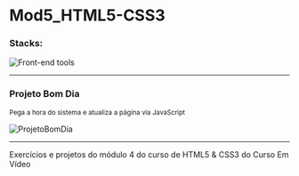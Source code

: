 # Mod5_HTML5-CSS3

### Stacks:<br>
<img alt="Front-end tools" title="Front-end" src="https://skillicons.dev/icons?i=html,css&theme=light"/>
<hr>

### Projeto Bom Dia
<sub>Pega a hora do sistema e atualiza a página via JavaScript</sub>

![ProjetoBomDia](https://github.com/phpablo/Mod4_HTML5-CSS3/assets/13618424/3034e61a-207b-41f8-8e51-63bf7da4a846)

<hr>
Exercícios e projetos do módulo 4 do curso de HTML5 &amp; CSS3 do Curso Em Vídeo


